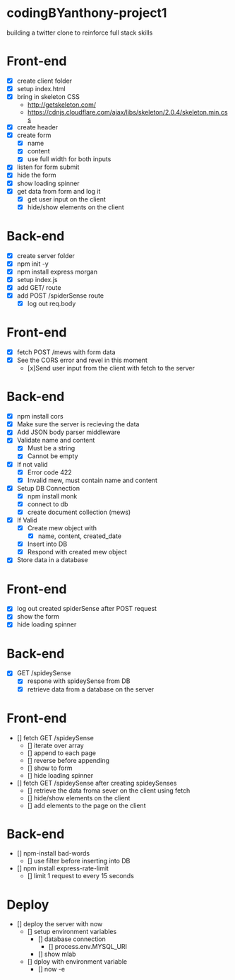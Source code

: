 # codingBYanthony-project1
building a twitter clone to reinforce full stack skills

# Front-end
* [x] create client folder
* [x] setup index.html
* [x] bring in skeleton CSS
    * http://getskeleton.com/
    * https://cdnjs.cloudflare.com/ajax/libs/skeleton/2.0.4/skeleton.min.css
* [x] create header
* [x] create form
    * [x] name
    * [x] content
    * [x] use full width for both inputs
* [x] listen for form submit
* [x] hide the form
* [x] show loading spinner
* [x] get data from form and log it
    * [x] get user input on the client
    * [x] hide/show elements on the client

# Back-end
* [x] create server folder
* [x] npm init -y
* [x] npm install express morgan
* [x] setup index.js
* [x] add GET/ route
* [x] add POST /spiderSense route
    * [x] log out req.body

# Front-end
* [x] fetch POST /mews with form data
* [x] See the CORS error and revel in this moment
    * [x]Send user input from the client with fetch to the server

# Back-end
* [x] npm install cors
* [x] Make sure the server is recieving the data
* [x] Add JSON body parser middleware
* [x] Validate name and content
    * [x] Must be a string
    * [x] Cannot be empty
* [x] If not valid
    * [x] Error code 422
    * [x] Invalid mew, must contain name and content
* [x] Setup DB Connection
    * [x] npm install monk
    * [x] connect to db
    * [x] create document collection (mews)
* [x] If Valid
    * [x] Create mew object with
        * [x] name, content, created_date
    * [x] Insert into DB
    * [x] Respond with created mew object
* [x] Store data in a database

# Front-end
* [x] log out created spiderSense after POST request
* [x] show the form
* [x] hide loading spinner

# Back-end
* [x] GET /spideySense
    * [x] respone with spideySense from DB
    * [x] retrieve data from a database on the server

# Front-end
* [] fetch GET /spideySense
    * [] iterate over array
    * [] append to each page
    * []  reverse before appending
    * []  show to form
    * [] hide loading spinner
* [] fetch GET /spideySense after creating spideySenses
    * [] retrieve the data froma sever on the client using fetch
    * [] hide/show elements on the client
    * [] add elements to the page on the client

# Back-end
* [] npm-install bad-words
    * [] use filter before inserting into DB
* [] npm install express-rate-limit
    * [] limit 1 request to every 15 seconds

# Deploy
* [] deploy the server with now
    * [] setup environment variables
        * [] database connection
            * [] process.env.MYSQL_URI
        * [] show mlab
    * [] dploy with environment variable
        * [] now -e 